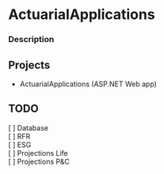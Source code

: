 # ActuarialApplications

### Description



## Projects

* ActuarialApplications (ASP.NET Web app)


## TODO
[ ] Database  
[ ] RFR  
[ ] ESG  
[ ] Projections Life    
[ ] Projections P&C
